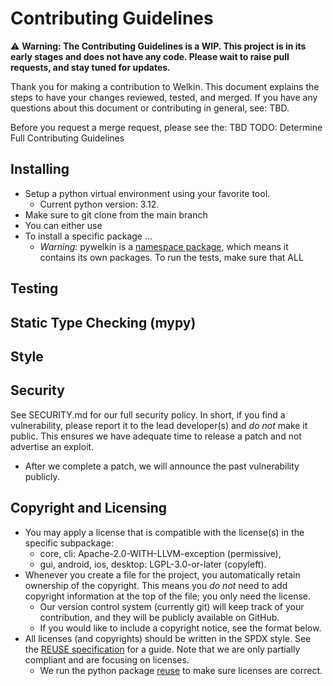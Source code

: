 # Contributing Guidelines

️⚠ **Warning: The Contributing Guidelines is a WIP. This project is in its early stages and does not have any code. Please wait to raise pull requests, and stay tuned for updates.**

Thank you for making a contribution to Welkin. This document explains the steps to have your changes reviewed, tested, and merged. If you have any questions about this document or contributing in general, see: TBD.

Before you request a merge request, please see the: TBD
TODO: Determine Full Contributing Guidelines

## Installing
- Setup a python virtual environment using your favorite tool.
  - Current python version: 3.12.
- Make sure to git clone from the main branch
- You can either use 
- To install a specific package ...
  - *Warning:* pywelkin is a [namespace package](), which means it contains its own packages.
    To run the tests, make sure that ALL




## Testing

## Static Type Checking (mypy)


## Style


## Security
See SECURITY.md for our full security policy. In short, if you find a vulnerability, please report it to the lead developer(s) and *do not* make it public. This ensures we have adequate time to release a patch and not advertise an exploit.
  - After we complete a patch, we will announce the past vulnerability publicly.

## Copyright and Licensing
- You may apply a license that is compatible with the license(s) in the specific subpackage:
  - core, cli: Apache-2.0-WITH-LLVM-exception (permissive),
  - gui, android, ios, desktop: LGPL-3.0-or-later (copyleft).
- Whenever you create a file for the project, you automatically retain ownership of the copyright. This means you *do not* need to add copyright information at the top of the file; you only need the license. 
  - Our version control system (currently git) will keep track of your contribution, and they will be publicly available on GitHub.
  - If you would like to include a copyright notice, see the format below.
- All licenses (and copyrights) should be written in the SPDX style. See the [REUSE specification](https://reuse.software/spec/) for a guide. Note that we are only partially compliant and are focusing on licenses. 
  - We run the python package [reuse](https://github.com/fsfe/reuse-tool) to make sure licenses are correct.
  
